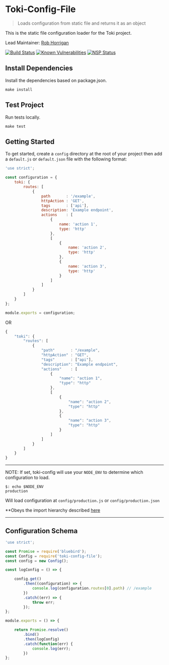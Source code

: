 # Toki-Config-File <!-- Repo Name -->
> Loads configuration from static file and returns it as an object <!-- Repo Brief Description -->

<!-- Long Description -->
This is the static file configuration loader for the Toki project.

<!-- Maintainer (Hint, probably you) -->
Lead Maintainer: [Rob Horrigan](https://github.com/robhorrigan)

<!-- Badges Go Here -->

<!-- Build Status from Travis --><!-- Security Scan from Snyk.io --><!-- Security Scan from NSP -->
[![Build Status](https://travis-ci.org/xogroup/toki-config-file.svg?branch=master)](https://travis-ci.org/xogroup/toki-config-file)
[![Known Vulnerabilities](https://snyk.io/test/github/xogroup/toki-config-file/badge.svg)](https://snyk.io/test/github/xogroup/toki-config-file)
[![NSP Status](https://nodesecurity.io/orgs/xo-group/projects/f49cc4e1-50db-40b1-9d18-b7a84b7f41eb/badge)](https://nodesecurity.io/orgs/xo-group/projects/f49cc4e1-50db-40b1-9d18-b7a84b7f41eb)

<!-- End Badges -->
<!-- Quick Example -->
## Install Dependencies
Install the dependencies based on package.json.
```Text
make install
```

## Test Project
Run tests locally.
```Text
make test
```

## Getting Started
To get started, create a `config` directory at the root of your project then add
a `default.js` or `default.json` file with the following format:

```Javascript
'use strict';

const configuration = {
    toki: {
        routes: [
            {
                path       : '/example',
                httpAction : 'GET',
                tags       : ['api'],
                description: 'Example endpoint',
                actions    : [
                    {
                        name: 'action 1',
                        type: 'http'
                    },
                    [
                        {
                            name: 'action 2',
                            type: 'http'
                        },
                        {
                            name: 'action 3',
                            type: 'http'
                        }
                    ]
                ]
            }
        ]
    }
};

module.exports = configuration;
```
OR
```Javascript
{
    "toki": {
        "routes": [
            {
                "path"       : "/example",
                "httpAction" : "GET",
                "tags"       : ["api"],
                "description": "Example endpoint",
                "actions"    : [
                    {
                        "name": "action 1",
                        "type": "http"
                    },
                    [
                        {
                            "name": "action 2",
                            "type": "http"
                        },
                        {
                            "name": "action 3",
                            "type": "http"
                        }
                    ]
                ]
            }
        ]
    }
}
```

***

NOTE: If set, toki-config will use your `NODE_ENV` to determine which configuration to load.
```
$: echo $NODE_ENV
production
```
Will load configuration at `config/production.js` or `config/production.json`

**Obeys the import hierarchy described [here](https://github.com/lorenwest/node-config/wiki/Configuration-Files)

***

## Configuration Schema

<!-- TODO: Should link to schema definition in toki repo. -->

```Javascript
'use strict';

const Promise = require('bluebird');
const Config = require('toki-config-file');
const config = new Config();

const logConfig = () => {

    config.get()
        .then((configuration) => {
            console.log(configuration.routes[0].path) // /example
        })
        .catch((err) => {
            throw err;
        });
};

module.exports = () => {

    return Promise.resolve()
        .bind()
        .then(logConfig)
        .catch(function(err) {
            console.log(err);
        })
};
```

<!-- Customize this if needed -->
<!-- Anything Else (Sponsors, Links, Etc) -->
